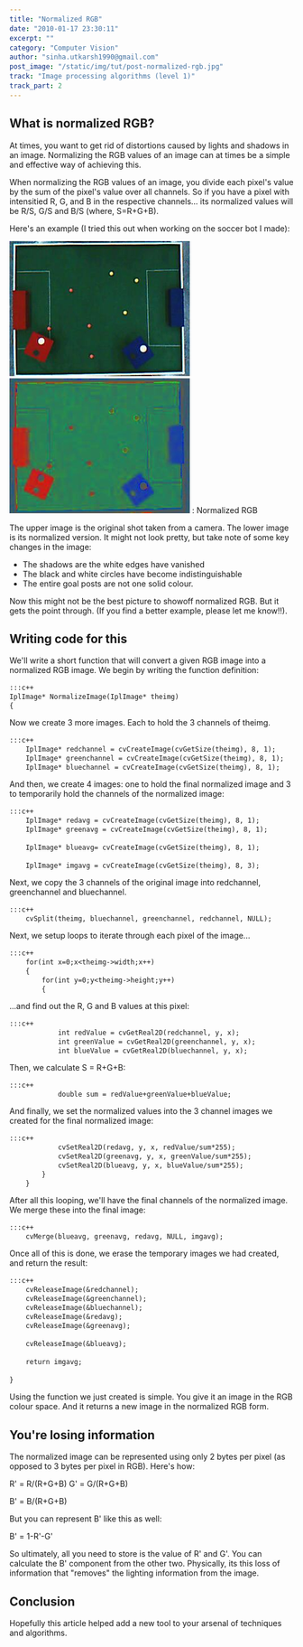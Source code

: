 ```yaml
---
title: "Normalized RGB"
date: "2010-01-17 23:30:11"
excerpt: ""
category: "Computer Vision"
author: "sinha.utkarsh1990@gmail.com"
post_image: "/static/img/tut/post-normalized-rgb.jpg"
track: "Image processing algorithms (level 1)"
track_part: 2
---
```


## What is normalized RGB?

At times, you want to get rid of distortions caused by lights and shadows in an image. Normalizing the RGB values of an image can at times be a simple and effective way of achieving this.

When normalizing the RGB values of an image, you divide each pixel's value by the sum of the pixel's value over all channels. So if you have a pixel with intensitied R, G, and B in the respective channels... its normalized values will be R/S, G/S and B/S (where, S=R+G+B).

Here's an example (I tried this out when working on the soccer bot I made):

![Normalized RGB](/static/img/tut/normalized-rgb.jpg)
: Normalized RGB

The upper image is the original shot taken from a camera. The lower image is its normalized version. It might not look pretty, but take note of some key changes in the image: 

  * The shadows are the white edges have vanished
  * The black and white circles have become indistinguishable
  * The entire goal posts are not one solid colour.

Now this might not be the best picture to showoff normalized RGB. But it gets the point through. (If you find a better example, please let me know!!). 

## Writing code for this

We'll write a short function that will convert a given RGB image into a normalized RGB image. We begin by writing the function definition: 
    
    :::c++
    IplImage* NormalizeImage(IplImage* theimg)
    {

Now we create 3 more images. Each to hold the 3 channels of theimg. 
    
    
    :::c++
        IplImage* redchannel = cvCreateImage(cvGetSize(theimg), 8, 1);
        IplImage* greenchannel = cvCreateImage(cvGetSize(theimg), 8, 1);
        IplImage* bluechannel = cvCreateImage(cvGetSize(theimg), 8, 1);

And then, we create 4 images: one to hold the final normalized image and 3 to temporarily hold the channels of the normalized image: 
    
    
    :::c++
        IplImage* redavg = cvCreateImage(cvGetSize(theimg), 8, 1);
        IplImage* greenavg = cvCreateImage(cvGetSize(theimg), 8, 1);
    
        IplImage* blueavg= cvCreateImage(cvGetSize(theimg), 8, 1);
    
        IplImage* imgavg = cvCreateImage(cvGetSize(theimg), 8, 3);

Next, we copy the 3 channels of the original image into redchannel, greenchannel and bluechannel. 
    
    
    :::c++
        cvSplit(theimg, bluechannel, greenchannel, redchannel, NULL);

Next, we setup loops to iterate through each pixel of the image... 
    
    
    :::c++
        for(int x=0;x<theimg->width;x++)
        {
            for(int y=0;y<theimg->height;y++)
            {

...and find out the R, G and B values at this pixel: 
    
    
    :::c++
                int redValue = cvGetReal2D(redchannel, y, x);
                int greenValue = cvGetReal2D(greenchannel, y, x);
                int blueValue = cvGetReal2D(bluechannel, y, x);

Then, we calculate S = R+G+B: 
    
    
    :::c++
                double sum = redValue+greenValue+blueValue;

And finally, we set the normalized values into the 3 channel images we created for the final normalized image: 
    
    
    :::c++
                cvSetReal2D(redavg, y, x, redValue/sum*255);
                cvSetReal2D(greenavg, y, x, greenValue/sum*255);
                cvSetReal2D(blueavg, y, x, blueValue/sum*255);
            }
        }

After all this looping, we'll have the final channels of the normalized image. We merge these into the final image: 
    
    
    :::c++
        cvMerge(blueavg, greenavg, redavg, NULL, imgavg);

Once all of this is done, we erase the temporary images we had created, and return the result:
    
    
    :::c++
        cvReleaseImage(&redchannel);
        cvReleaseImage(&greenchannel);
        cvReleaseImage(&bluechannel);
        cvReleaseImage(&redavg);
        cvReleaseImage(&greenavg);
    
        cvReleaseImage(&blueavg);
    
        return imgavg;
    
    }

Using the function we just created is simple. You give it an image in the RGB colour space. And it returns a new image in the normalized RGB form. 

## You're losing information

The normalized image can be represented using only 2 bytes per pixel (as opposed to 3 bytes per pixel in RGB). Here's how:

R' = R/(R+G+B) G' = G/(R+G+B)

B' = B/(R+G+B)

But you can represent B' like this as well: 

B' = 1-R'-G'

So ultimately, all you need to store is the value of R' and G'. You can calculate the B' component from the other two. Physically, its this loss of information that "removes" the lighting information from the image. 

## Conclusion

Hopefully this article helped add a new tool to your arsenal of techniques and algorithms.
